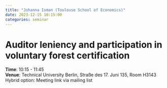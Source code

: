 ```yaml
---
title: "Johanna Isman (Toulouse School of Economics)"
date: 2023-12-15 10:15:00
categories: seminar
---
```


# Auditor leniency and participation in voluntary forest certification  
**Time**: 10:15 - 11:45  
**Venue**: Technical University Berlin, Straße des 17. Juni 135, Room H3143  
Hybrid option: Meeting link via mailing list
